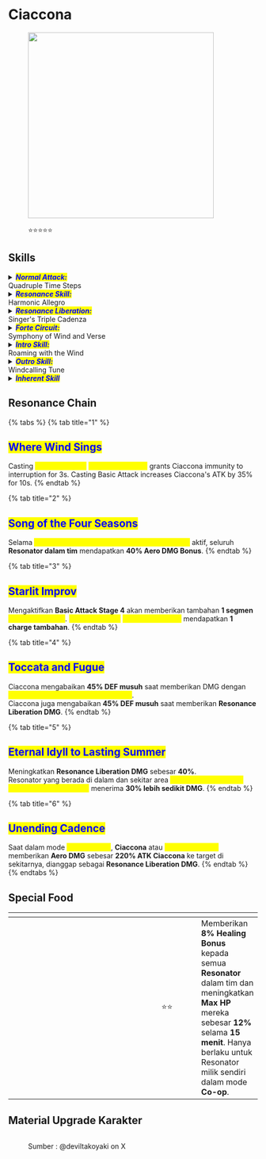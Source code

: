 # Ciaccona

<figure><img src="https://static-cloudflare-ww.kuro.wiki/kuro/Client/Content/Aki/UI/UIResources/Common/Image/IconRolePile/T_IconRole_Pile_xiakong_UI.webp" alt="" width="375"><figcaption><p><span data-gb-custom-inline data-tag="emoji" data-code="2b50">⭐</span><span data-gb-custom-inline data-tag="emoji" data-code="2b50">⭐</span><span data-gb-custom-inline data-tag="emoji" data-code="2b50">⭐</span><span data-gb-custom-inline data-tag="emoji" data-code="2b50">⭐</span><span data-gb-custom-inline data-tag="emoji" data-code="2b50">⭐</span></p></figcaption></figure>

## Skills

<details>

<summary><em><mark style="color:blue;"><strong>Normal Attack:</strong></mark></em><br>Quadruple Time Steps</summary>

<mark style="color:blue;">**Basic Attack**</mark>\
Melakukan hingga **4 serangan beruntun** memberikan <img src="https://wuthering.wiki/img/element_4.png" alt="" data-size="line"> **Aero DMG**.\
<mark style="color:yellow;">**Basic Attack tahap ke-4**</mark> memberikan **1 stack Aero Erosion** kepada target yang terkena.

* Jika tiga tahap pertama **Basic Attack** terpotong oleh **dodge**, tekan **Basic Attack** tepat waktu untuk melanjutkan urutan serangan dan melancarkan tahap Basic Attack yang sesuai.
* Setelah tahap ke-4, **Ciaccona** akan memulai <mark style="color:yellow;">**Solo Concert**</mark>. Jika Basic Attack tahap ke-4 atau <mark style="color:yellow;">**Solo Concert**</mark> berakhir lebih awal (baik secara sengaja maupun karena terganggu), maka akan dihasilkan <mark style="color:yellow;">**Ensemble Sylph**</mark>.

<mark style="color:blue;">**Solo Concert**</mark>\
Saat **Ciaccona** atau <mark style="color:yellow;">**Ensemble Sylph**</mark> melakukan <mark style="color:yellow;">**Solo Concert**</mark>, mereka memberikan **Bonus** <img src="https://wuthering.wiki/img/element_4.png" alt="" data-size="line"> **Aero DMG sebesar 24%** kepada seluruh **Resonator di sekitar dalam tim**. Efek ini tidak dapat ditumpuk.

<mark style="color:blue;">**Ensemble Sylph**</mark>\
Maksimal **2&#x20;**<mark style="color:yellow;">**Ensemble Sylph**</mark> dapat hadir secara bersamaan.\
Jika **Basic Attack Tahap 4 milik Ciaccona** terganggu, <mark style="color:yellow;">**Ensemble Sylph**</mark> yang muncul akan menyelesaikan serangan tersebut dan masuk ke <mark style="color:yellow;">**Solo Concert**</mark>.\
Jika <mark style="color:yellow;">**Solo Concert**</mark>**&#x20;milik Ciaccona** terganggu, <mark style="color:yellow;">**Ensemble Sylph**</mark> yang muncul akan melanjutkan <mark style="color:yellow;">**Solo Concert**</mark> tersebut.\
Di luar dua kondisi di atas, <mark style="color:yellow;">**Ensemble Sylph**</mark> yang dihasilkan oleh **Resonance Skill** hanya akan menyelesaikan serangan Ciaccona saat ini tanpa masuk ke <mark style="color:yellow;">**Solo Concert**</mark>.

<mark style="color:blue;">**Heavy Attack**</mark>\
Mengonsumsi **STA** untuk melompat ke udara dan menyerang target, memberikan <img src="https://wuthering.wiki/img/element_4.png" alt="" data-size="line"> **Aero DMG**.

<mark style="color:blue;">**Aimed Attack**</mark>\
Tekan **Aim** untuk masuk ke Mode Membidik dan menembakkan serangan bermuatan, memberikan <img src="https://wuthering.wiki/img/element_4.png" alt="" data-size="line"> **Aero DMG** yang dihitung sebagai **Heavy Attack DMG**.

**Mid-air Attack**\
Mengonsumsi **STA** untuk melakukan hingga **2 serangan berturut-turut**, memberikan <img src="https://wuthering.wiki/img/element_4.png" alt="" data-size="line"> **Aero DMG**.\
Tekan **Normal Attack** setelah **Mid-air Attack Stage 2** untuk melancarkan **Basic Attack Stage 4**.

<mark style="color:blue;">**Dodge Counter**</mark>\
Setelah berhasil menghindar dengan **Dodge**, tekan **Basic Attack** untuk langsung menyerang dan memberikan <img src="https://wuthering.wiki/img/element_4.png" alt="" data-size="line"> **Aero DMG** pada target.

</details>

<details>

<summary><em><mark style="color:blue;"><strong>Resonance Skill:</strong></mark></em><br>Harmonic Allegro</summary>

Bergerak sejauh jarak tertentu dan memberikan <img src="https://wuthering.wiki/img/element_4.png" alt="" data-size="line"> **Aero DMG**, serta memberikan **1 stack Aero Erosion** kepada target yang terkena.

Tekan **Normal Attack** tepat waktu untuk melancarkan **Basic Attack Stage 2**.

* Saat Ciaccona membatalkan **Basic Attack**, **Heavy Attack**, **Mid-air Attack**, atau **Solo Concert** menggunakan **Resonance Skill**, maka akan menghasilkan satu <mark style="color:yellow;">**Ensemble Sylph**</mark>.
* **Resonance Skill** milik Ciaccona dapat digunakan saat berada di udara.

</details>

<details>

<summary><em><mark style="color:blue;"><strong>Resonance Liberation:</strong></mark></em><br>Singer's Triple Cadenza</summary>

Ciaccona dan <mark style="color:yellow;">**Ensemble Sylph**</mark> secara bersamaan membawakan <mark style="color:yellow;">**Improvised Symphonic Poem**</mark>, memberikan <img src="https://wuthering.wiki/img/element_4.png" alt="" data-size="line"> **Aero DMG** satu kali kepada target di sekitarnya dan memasuki kondisi <mark style="color:yellow;">**Recital**</mark>.

<mark style="color:blue;">**Recital**</mark>\
Saat berada dalam <mark style="color:yellow;">**Recital**</mark>, gelombang suara akan secara berkala menyebar di sekitar Ciaccona. Ketika gelombang suara bertumpuk dengan indikator lingkaran, tekan tombol hijau atau kuning untuk menghasilkan <mark style="color:yellow;">**Symphonic Poem: Tonic**</mark> sesuai warna dan memulihkan sejumlah **Concerto Energy**.

Selama <mark style="color:yellow;">**Recital**</mark>:

* Beralih ke Resonator lain tidak akan mengakhiri <mark style="color:yellow;">**Recital**</mark>, tetapi secara otomatis menghasilkan <mark style="color:yellow;">**Symphonic Poem: Tonic**</mark> sesuai warna terakhir yang dihasilkan sebelum pergantian. Jika tidak ada input sebelum beralih, **Tonic** berwarna hijau akan dihasilkan secara default.
* Ciaccona kebal terhadap interupsi dan menerima **50%** lebih sedikit **DMG**.
* Keluar dari <mark style="color:yellow;">**Recital**</mark> dengan menekan **Resonance Liberation** sekali lagi atau mengembalikan Ciaccona ke medan pertempuran.
* <mark style="color:yellow;">**Ensemble Sylph**</mark> kini dapat langsung memberikan <img src="https://wuthering.wiki/img/element_4.png" alt="" data-size="line"> **Aero DMG Bonus** dari efek <mark style="color:yellow;">**Solo Concert**</mark>.

<mark style="color:blue;">**Symphonic Poem: Tonic**</mark>\
<mark style="color:yellow;">**Green Tonic**</mark>**:** memberikan <img src="https://wuthering.wiki/img/element_4.png" alt="" data-size="line"> **Aero DMG** kepada target di sekitar dan memberikan **1 stack Aero Erosion** kepada target yang terkena.

<mark style="color:yellow;">**Yellow Tonic**</mark>**:** Memberikan <img src="https://wuthering.wiki/img/element_4.png" alt="" data-size="line"> **Aero DMG** kepada target di sekitar dan memberikan **1 stack Spectro Frazzle** kepada target yang terkena.

</details>

<details>

<summary><em><mark style="color:blue;"><strong>Forte Circuit:</strong></mark></em><br>Symphony of Wind and Verse</summary>

<mark style="color:blue;">**Heavy Attack - Quadruple Downbeat**</mark>\
Saat memiliki **3 segmen&#x20;**<mark style="color:yellow;">**Musical Essence**</mark><mark style="color:yellow;">,</mark> <mark style="color:yellow;"></mark><mark style="color:yellow;">**Heavy Attack**</mark> akan berubah menjadi <mark style="color:yellow;">**Heavy Attack - Quadruple Downbeat**</mark>.\
Mengonsumsi seluruh <mark style="color:yellow;">**Musical Essence**</mark> akan menembakkan <mark style="color:yellow;">**Downbeat Notes**</mark> ke depan, memberikan <img src="https://wuthering.wiki/img/element_4.png" alt="" data-size="line"> **Aero DMG**, menarik musuh di sekitar, dan memberikan **1 stack Aero Erosion** kepada target yang terkena.\
<mark style="color:yellow;">**Heavy Attack - Quadruple Downbeat**</mark> bisa digunakan di udara saat dekat dengan tanah.

<mark style="color:blue;">**Musical Essence**</mark>\
Ciaccona dapat menyimpan hingga **3 segmen&#x20;**<mark style="color:yellow;">**Musical Essence**</mark>.\
Menggunakan **Basic Attack Stage 4** atau **Intro Skill** akan memulihkan **1 segmen&#x20;**<mark style="color:yellow;">**Musical Essence**</mark>.

</details>

<details>

<summary><em><mark style="color:blue;"><strong>Intro Skill:</strong></mark></em><br>Roaming with the Wind</summary>

Serang target untuk memberikan <img src="https://wuthering.wiki/img/element_4.png" alt="" data-size="line"> **Aero DMG** dan mengakibatkan **1 stack Aero Erosion**.\
Lanjutkan dengan **Basic Attack** tepat waktu untuk melancarkan **Basic Attack Stage 3**.

</details>

<details>

<summary><em><mark style="color:blue;"><strong>Outro Skill:</strong></mark></em><br>Windcalling Tune</summary>

**Aero Erosion DMG** yang diberikan kepada target di dekat **Resonator aktif** akan diperkuat sebesar **100%** selama **30 detik**.

</details>

<details>

<summary><em><mark style="color:blue;"><strong>Inherent Skill</strong></mark></em></summary>

<mark style="color:blue;">Interlude Tune</mark>\
Mengaktifkan <mark style="color:yellow;">**Resonance Liberation: Singer's Triple Cadenza**</mark> memberikan **Shield** kepada Ciaccona sebesar **100% dari Max HP-nya** selama **4 detik**.\
**Shield** ini akan hilang saat Ciaccona diganti keluar dari medan pertempuran.

<mark style="color:blue;">Winds of Rinascita</mark>\
Meningkatkan **DMG** dari <mark style="color:yellow;">**Heavy Attack - Quadruple Downbeat**</mark> sebesar **30%**.

</details>

## Resonance Chain

{% tabs %}
{% tab title="1" %}
## <mark style="color:blue;">Where Wind Sings</mark>

Casting <mark style="color:yellow;">Resonance Skill</mark> <mark style="color:yellow;"></mark><mark style="color:yellow;">**Harmonic Allegro**</mark> grants Ciaccona immunity to interruption for 3s. Casting Basic Attack increases Ciaccona's ATK by 35% for 10s.
{% endtab %}

{% tab title="2" %}
## <mark style="color:blue;">Song of the Four Seasons</mark>

Selama <mark style="color:yellow;">**Resonance Liberation Singer's Triple Cadenza**</mark> aktif, seluruh **Resonator dalam tim** mendapatkan **40% Aero DMG Bonus**.
{% endtab %}

{% tab title="3" %}
## <mark style="color:blue;">Starlit Improv</mark>

Mengaktifkan **Basic Attack Stage 4** akan memberikan tambahan **1 segmen&#x20;**<mark style="color:yellow;">**Musical Essence**</mark>. <mark style="color:yellow;">Resonance Skill</mark> <mark style="color:yellow;"></mark><mark style="color:yellow;">**Harmonic Allegro**</mark> mendapatkan **1 charge tambahan**.
{% endtab %}

{% tab title="4" %}
## <mark style="color:blue;">Toccata and Fugue</mark>

Ciaccona mengabaikan **45% DEF musuh** saat memberikan DMG dengan <mark style="color:yellow;">**Heavy Attack - Quadruple Downbeat**</mark>.\
Ciaccona juga mengabaikan **45% DEF musuh** saat memberikan **Resonance Liberation DMG**.
{% endtab %}

{% tab title="5" %}
## <mark style="color:blue;">Eternal Idyll to Lasting Summer</mark>

Meningkatkan **Resonance Liberation DMG** sebesar **40%**.\
Resonator yang berada di dalam dan sekitar area <mark style="color:yellow;">**Resonance Liberation Singer's Triple Cadenza**</mark> menerima **30% lebih sedikit DMG**.
{% endtab %}

{% tab title="6" %}
## <mark style="color:blue;">Unending Cadence</mark>

Saat dalam mode <mark style="color:yellow;">**Solo Concert**</mark>, **Ciaccona** atau <mark style="color:yellow;">**Ensemble Sylph**</mark> memberikan **Aero DMG** sebesar **220% ATK Ciaccona** ke target di sekitarnya, dianggap sebagai **Resonance Liberation DMG**.
{% endtab %}
{% endtabs %}

## Special Food

<table data-header-hidden><thead><tr><th width="267"></th><th width="114" align="center"></th><th></th></tr></thead><tbody><tr><td><img src="https://api.hakush.in/ww/UI/UIResources/Common/Image/IconCook/T_IconCook_075_UI.webp" alt=""></td><td align="center"><span data-gb-custom-inline data-tag="emoji" data-code="2b50">⭐</span><span data-gb-custom-inline data-tag="emoji" data-code="2b50">⭐</span></td><td>Memberikan <strong>8% Healing Bonus</strong> kepada semua <strong>Resonator</strong> dalam tim dan meningkatkan <strong>Max HP</strong> mereka sebesar <strong>12%</strong> selama <strong>15 menit</strong>. Hanya berlaku untuk Resonator milik sendiri dalam mode <strong>Co-op</strong>.</td></tr></tbody></table>

## Material Upgrade Karakter

<figure><img src="https://i.postimg.cc/YSwgQkKT/ciaccona.jpg" alt=""><figcaption><p>Sumber :  @deviltakoyaki on X</p></figcaption></figure>

